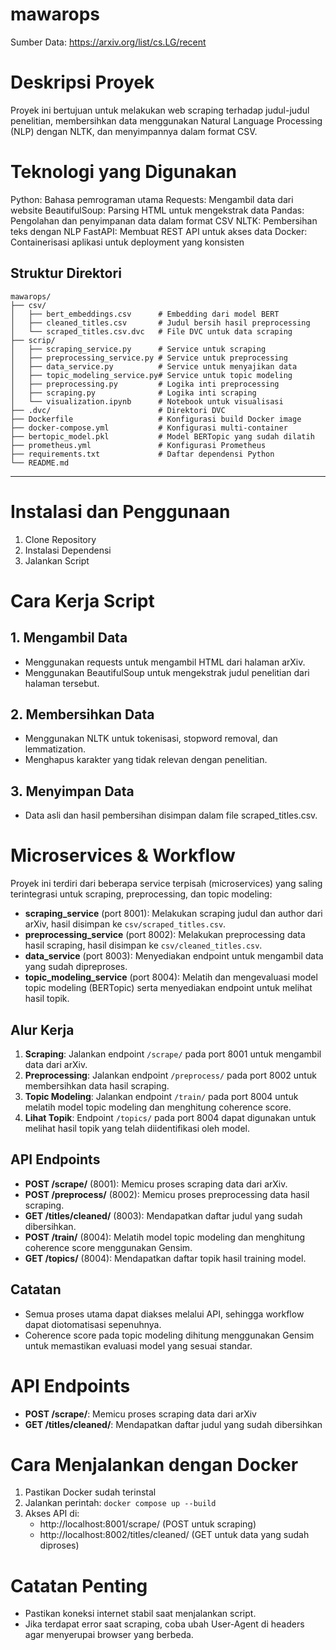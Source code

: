 # mawarops

Sumber Data:
https://arxiv.org/list/cs.LG/recent

# Deskripsi Proyek
Proyek ini bertujuan untuk melakukan web scraping terhadap judul-judul penelitian, membersihkan data menggunakan Natural Language Processing (NLP) dengan NLTK, dan menyimpannya dalam format CSV.

# Teknologi yang Digunakan
Python: Bahasa pemrograman utama
Requests: Mengambil data dari website
BeautifulSoup: Parsing HTML untuk mengekstrak data
Pandas: Pengolahan dan penyimpanan data dalam format CSV
NLTK: Pembersihan teks dengan NLP
FastAPI: Membuat REST API untuk akses data
Docker: Containerisasi aplikasi untuk deployment yang konsisten

## Struktur Direktori

```
mawarops/
├── csv/
│   ├── bert_embeddings.csv      # Embedding dari model BERT
│   ├── cleaned_titles.csv       # Judul bersih hasil preprocessing
│   └── scraped_titles.csv.dvc   # File DVC untuk data scraping
├── scrip/
│   ├── scraping_service.py      # Service untuk scraping
│   ├── preprocessing_service.py # Service untuk preprocessing
│   ├── data_service.py          # Service untuk menyajikan data
│   ├── topic_modeling_service.py# Service untuk topic modeling
│   ├── preprocessing.py         # Logika inti preprocessing
│   ├── scraping.py              # Logika inti scraping
│   └── visualization.ipynb      # Notebook untuk visualisasi
├── .dvc/                        # Direktori DVC
├── Dockerfile                   # Konfigurasi build Docker image
├── docker-compose.yml           # Konfigurasi multi-container
├── bertopic_model.pkl           # Model BERTopic yang sudah dilatih
├── prometheus.yml               # Konfigurasi Prometheus
├── requirements.txt             # Daftar dependensi Python
└── README.md       
```

---
# Instalasi dan Penggunaan
1. Clone Repository
2. Instalasi Dependensi
3. Jalankan Script

# Cara Kerja Script
## 1. Mengambil Data
- Menggunakan requests untuk mengambil HTML dari halaman arXiv.
- Menggunakan BeautifulSoup untuk mengekstrak judul penelitian dari halaman tersebut.
## 2. Membersihkan Data
- Menggunakan NLTK untuk tokenisasi, stopword removal, dan lemmatization.
- Menghapus karakter yang tidak relevan dengan penelitian.
## 3. Menyimpan Data
- Data asli dan hasil pembersihan disimpan dalam file scraped_titles.csv.

# Microservices & Workflow

Proyek ini terdiri dari beberapa service terpisah (microservices) yang saling terintegrasi untuk scraping, preprocessing, dan topic modeling:

- **scraping_service** (port 8001): Melakukan scraping judul dan author dari arXiv, hasil disimpan ke `csv/scraped_titles.csv`.
- **preprocessing_service** (port 8002): Melakukan preprocessing data hasil scraping, hasil disimpan ke `csv/cleaned_titles.csv`.
- **data_service** (port 8003): Menyediakan endpoint untuk mengambil data yang sudah dipreproses.
- **topic_modeling_service** (port 8004): Melatih dan mengevaluasi model topic modeling (BERTopic) serta menyediakan endpoint untuk melihat hasil topik.

## Alur Kerja

1. **Scraping**: Jalankan endpoint `/scrape/` pada port 8001 untuk mengambil data dari arXiv.
2. **Preprocessing**: Jalankan endpoint `/preprocess/` pada port 8002 untuk membersihkan data hasil scraping.
3. **Topic Modeling**: Jalankan endpoint `/train/` pada port 8004 untuk melatih model topic modeling dan menghitung coherence score.
4. **Lihat Topik**: Endpoint `/topics/` pada port 8004 dapat digunakan untuk melihat hasil topik yang telah diidentifikasi oleh model.

## API Endpoints

- **POST /scrape/** (8001): Memicu proses scraping data dari arXiv.
- **POST /preprocess/** (8002): Memicu proses preprocessing data hasil scraping.
- **GET /titles/cleaned/** (8003): Mendapatkan daftar judul yang sudah dibersihkan.
- **POST /train/** (8004): Melatih model topic modeling dan menghitung coherence score menggunakan Gensim.
- **GET /topics/** (8004): Mendapatkan daftar topik hasil training model.

## Catatan

- Semua proses utama dapat diakses melalui API, sehingga workflow dapat diotomatisasi sepenuhnya.
- Coherence score pada topic modeling dihitung menggunakan Gensim untuk memastikan evaluasi model yang sesuai standar.

# API Endpoints
- **POST /scrape/**: Memicu proses scraping data dari arXiv
- **GET /titles/cleaned/**: Mendapatkan daftar judul yang sudah dibersihkan

# Cara Menjalankan dengan Docker
1. Pastikan Docker sudah terinstal
2. Jalankan perintah: `docker compose up --build`
3. Akses API di:
   - http://localhost:8001/scrape/ (POST untuk scraping)
   - http://localhost:8002/titles/cleaned/ (GET untuk data yang sudah diproses)

# Catatan Penting
- Pastikan koneksi internet stabil saat menjalankan script.
- Jika terdapat error saat scraping, coba ubah User-Agent di headers agar menyerupai browser yang berbeda.
